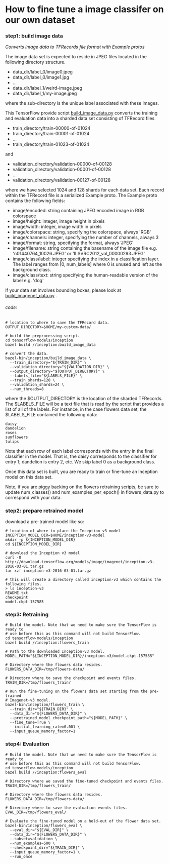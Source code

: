 # How to fine tune a image classifer on our own dataset 

### step1: build image data

*Converts image data to TFRecords file format with Example protos*

The image data set is expected to reside in JPEG files located in the following directory structure.
  * data_dir/label_0/image0.jpeg
  * data_dir/label_0/image1.jpg
  * ...
  * data_dir/label_1/weird-image.jpeg
  * data_dir/label_1/my-image.jpeg

where the sub-directory is the unique label associated with these images.

This TensorFlow provide script [build_image_data.py](https://github.com/tensorflow/models/blob/master/research/inception/inception/data/build_image_data.py) converts the training and evaluation data into a sharded data set consisting of TFRecord files
  * train_directory/train-00000-of-01024
  * train_directory/train-00001-of-01024
  * ...
  * train_directory/train-01023-of-01024
  
and

  * validation_directory/validation-00000-of-00128
  * validation_directory/validation-00001-of-00128
  * ...
  * validation_directory/validation-00127-of-00128
  
where we have selected 1024 and 128 shards for each data set. Each record within the TFRecord file is a serialized Example proto. The Example proto contains the following fields:

  * image/encoded: string containing JPEG encoded image in RGB colorspace
  * image/height: integer, image height in pixels
  * image/width: integer, image width in pixels
  * image/colorspace: string, specifying the colorspace, always 'RGB'
  * image/channels: integer, specifying the number of channels, always 3
  * image/format: string, specifying the format, always 'JPEG'
  * image/filename: string containing the basename of the image file e.g. 'n01440764_10026.JPEG' or 'ILSVRC2012_val_00000293.JPEG'
  * image/class/label: integer specifying the index in a classification layer. The label ranges from [0, num_labels] where 0 is unused and left as the background class.
  * image/class/text: string specifying the human-readable version of the label e.g. 'dog'
  
If your data set involves bounding boxes, please look at [build_imagenet_data.py]() .

###### code:
```
# location to where to save the TFRecord data.
OUTPUT_DIRECTORY=$HOME/my-custom-data/

# build the preprocessing script.
cd tensorflow-models/inception
bazel build //inception:build_image_data

# convert the data.
bazel-bin/inception/build_image_data \
  --train_directory="${TRAIN_DIR}" \
  --validation_directory="${VALIDATION_DIR}" \
  --output_directory="${OUTPUT_DIRECTORY}" \
  --labels_file="${LABELS_FILE}" \
  --train_shards=128 \
  --validation_shards=24 \
  --num_threads=8

```
where the $OUTPUT_DIRECTORY is the location of the sharded TFRecords. The $LABELS_FILE will be a text file that is read by the script that provides a list of all of the labels. For instance, in the case flowers data set, the $LABELS_FILE contained the following data:
```
daisy
dandelion
roses
sunflowers
tulips
```
Note that each row of each label corresponds with the entry in the final classifier in the model. That is, the daisy corresponds to the classifier for entry 1; dandelion is entry 2, etc. We skip label 0 as a background class.

Once this data set is built, you are ready to train or fine-tune an Inception model on this data set.

Note, if you are piggy backing on the flowers retraining scripts, be sure to update num_classes() and num_examples_per_epoch() in flowers_data.py to correspond with your data.


### step2: prepare retrained model

download a pre-trained model like so:

```
# location of where to place the Inception v3 model
INCEPTION_MODEL_DIR=$HOME/inception-v3-model
mkdir -p ${INCEPTION_MODEL_DIR}
cd ${INCEPTION_MODEL_DIR}

# download the Inception v3 model
curl -O http://download.tensorflow.org/models/image/imagenet/inception-v3-2016-03-01.tar.gz
tar xzf inception-v3-2016-03-01.tar.gz

# this will create a directory called inception-v3 which contains the following files.
> ls inception-v3
README.txt
checkpoint
model.ckpt-157585
```

### step3: Retraining 

```
# Build the model. Note that we need to make sure the TensorFlow is ready to
# use before this as this command will not build TensorFlow.
cd tensorflow-models/inception
bazel build //inception:flowers_train

# Path to the downloaded Inception-v3 model.
MODEL_PATH="${INCEPTION_MODEL_DIR}/inception-v3/model.ckpt-157585"

# Directory where the flowers data resides.
FLOWERS_DATA_DIR=/tmp/flowers-data/

# Directory where to save the checkpoint and events files.
TRAIN_DIR=/tmp/flowers_train/

# Run the fine-tuning on the flowers data set starting from the pre-trained
# Imagenet-v3 model.
bazel-bin/inception/flowers_train \
  --train_dir="${TRAIN_DIR}" \
  --data_dir="${FLOWERS_DATA_DIR}" \
  --pretrained_model_checkpoint_path="${MODEL_PATH}" \
  --fine_tune=True \
  --initial_learning_rate=0.001 \
  --input_queue_memory_factor=1
```

### step4: Evaluation

```
# Build the model. Note that we need to make sure the TensorFlow is ready to
# use before this as this command will not build TensorFlow.
cd tensorflow-models/inception
bazel build //inception:flowers_eval

# Directory where we saved the fine-tuned checkpoint and events files.
TRAIN_DIR=/tmp/flowers_train/

# Directory where the flowers data resides.
FLOWERS_DATA_DIR=/tmp/flowers-data/

# Directory where to save the evaluation events files.
EVAL_DIR=/tmp/flowers_eval/

# Evaluate the fine-tuned model on a hold-out of the flower data set.
bazel-bin/inception/flowers_eval \
  --eval_dir="${EVAL_DIR}" \
  --data_dir="${FLOWERS_DATA_DIR}" \
  --subset=validation \
  --num_examples=500 \
  --checkpoint_dir="${TRAIN_DIR}" \
  --input_queue_memory_factor=1 \
  --run_once
```

